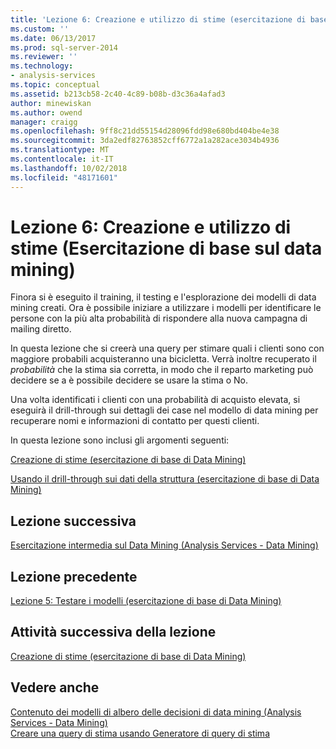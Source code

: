 ```yaml
---
title: 'Lezione 6: Creazione e utilizzo di stime (esercitazione di base di Data Mining) | Microsoft Docs'
ms.custom: ''
ms.date: 06/13/2017
ms.prod: sql-server-2014
ms.reviewer: ''
ms.technology:
- analysis-services
ms.topic: conceptual
ms.assetid: b213cb58-2c40-4c89-b08b-d3c36a4afad3
author: minewiskan
ms.author: owend
manager: craigg
ms.openlocfilehash: 9ff8c21dd55154d28096fdd98e680bd404be4e38
ms.sourcegitcommit: 3da2edf82763852cff6772a1a282ace3034b4936
ms.translationtype: MT
ms.contentlocale: it-IT
ms.lasthandoff: 10/02/2018
ms.locfileid: "48171601"
---
```

# <a name="lesson-6-creating-and-working-with-predictions-basic-data-mining-tutorial"></a>Lezione 6: Creazione e utilizzo di stime (Esercitazione di base sul data mining)
  Finora si è eseguito il training, il testing e l'esplorazione dei modelli di data mining creati. Ora è possibile iniziare a utilizzare i modelli per identificare le persone con la più alta probabilità di rispondere alla nuova campagna di mailing diretto.  
  
 In questa lezione che si creerà una query per stimare quali i clienti sono con maggiore probabili acquisteranno una bicicletta. Verrà inoltre recuperato il *probabilità* che la stima sia corretta, in modo che il reparto marketing può decidere se a è possibile decidere se usare la stima o No.  
  
 Una volta identificati i clienti con una probabilità di acquisto elevata, si eseguirà il drill-through sui dettagli dei case nel modello di data mining per recuperare nomi e informazioni di contatto per questi clienti.  
  
 In questa lezione sono inclusi gli argomenti seguenti:  
  
 [Creazione di stime &#40;esercitazione di base di Data Mining&#41;](../../2014/tutorials/creating-predictions-basic-data-mining-tutorial.md)  
  
 [Usando il drill-through sui dati della struttura &#40;esercitazione di base di Data Mining&#41;](../../2014/tutorials/using-drillthrough-on-structure-data-basic-data-mining-tutorial.md)  
  
## <a name="next-lesson"></a>Lezione successiva  
 [Esercitazione intermedia sul Data Mining &#40;Analysis Services - Data Mining&#41;](../../2014/tutorials/intermediate-data-mining-tutorial-analysis-services-data-mining.md)  
  
## <a name="previous-lesson"></a>Lezione precedente  
 [Lezione 5: Testare i modelli &#40;esercitazione di base di Data Mining&#41;](../../2014/tutorials/lesson-5-testing-models-basic-data-mining-tutorial.md)  
  
## <a name="next-task-in-lesson"></a>Attività successiva della lezione  
 [Creazione di stime &#40;esercitazione di base di Data Mining&#41;](../../2014/tutorials/creating-predictions-basic-data-mining-tutorial.md)  
  
## <a name="see-also"></a>Vedere anche  
 [Contenuto dei modelli di albero delle decisioni di data mining &#40;Analysis Services - Data Mining&#41;](../../2014/analysis-services/data-mining/mining-model-content-for-decision-tree-models-analysis-services-data-mining.md)   
 [Creare una query di stima usando Generatore di query di stima](../../2014/analysis-services/data-mining/create-a-prediction-query-using-the-prediction-query-builder.md)  
  
  
